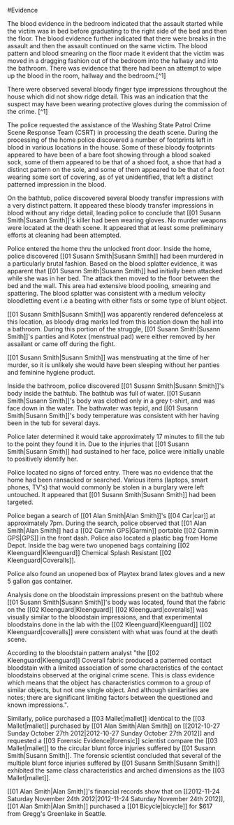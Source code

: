 #Evidence 

The blood evidence in the bedroom indicated that the assault started while the victim was in bed before graduating to the right side of the bed and then the floor. The blood evidence further indicated that there were breaks in the assault and then the assault continued on the same victim. The blood pattern and blood smearing on the floor made it evident that the victim was moved in a dragging fashion out of the bedroom into the hallway and into the bathroom. There was evidence that there had been an attempt to wipe up the blood in the room, hallway and the bedroom.[^1]

There were observed several bloody finger type impressions throughout the house which did not show ridge detail. This was an indication that the suspect may have been wearing protective gloves during the commission of the crime. [^1]

The police requested the assistance of the Washing State Patrol Crime Scene Response Team (CSRT) in processing the death scene. During the processing of the home police discovered a number of footprints left in blood in various locations in the house. Some of these bloody footprints appeared to have been of a bare foot showing through a blood soaked sock, some of them appeared to be that of a shoed foot, a shoe that had a distinct pattern on the sole, and some of them appeared to be that of a foot wearing some sort of covering, as of yet unidentified, that left a distinct patterned impression in the blood.

On the bathtub, police discovered several bloody transfer impressions with a very distinct pattern. It appeared these bloody transfer impressions in blood without any ridge detail, leading police to conclude that [[01 Susann Smith|Susann Smith]]'s killer had been wearing gloves. No murder weapons were located at the death scene. It appeared that at least some preliminary efforts at cleaning had been attempted.

Police entered the home thru the unlocked front door. Inside the home, police discovered [[01 Susann Smith|Susann Smith]] had been murdered in a particularly brutal fashion. Based on the blood splatter evidence, it was apparent that [[01 Susann Smith|Susann Smith]] had initially been attacked while she was in her bed. The attack then moved to the floor between the bed and the wall. This area had extensive blood pooling, smearing and spattering. The blood splatter was consistent with a medium velocity bloodletting event i.e a beating with either fists or some type of blunt object.

[[01 Susann Smith|Susann Smith]] was apparently rendered defenceless at this location, as bloody drag marks led from this location down the hall into a bathroom. During this portion of the struggle, [[01 Susann Smith|Susann Smith]]'s panties and Kotex (menstrual pad) were either removed by her assailant or came off during the fight.

[[01 Susann Smith|Susann Smith]] was menstruating at the time of her murder, so it is unlikely she would have been sleeping without her panties and feminine hygiene product.

Inside the bathroom, police discovered [[01 Susann Smith|Susann Smith]]'s body inside the bathtub. The bathtub was full of water. [[01 Susann Smith|Susann Smith]]'s body was clothed only in a grey t-shirt, and was face down in the water. The bathwater was tepid, and [[01 Susann Smith|Susann Smith]]'s body temperature was consistent with her having been in the tub for several days.

Police later determined it would take approximately 17 minutes to fill the tub to the point they found it in. Due to the injuries that [[01 Susann Smith|Susann Smith]] had sustained to her face, police were initially unable to positively identify her.

Police located no signs of forced entry. There was no evidence that the home had been ransacked or searched. Various items (laptops, smart phones, TV's) that would commonly be stolen in a burglary were left untouched. It appeared that [[01 Susann Smith|Susann Smith]] had been targeted.

Police began a search of [[01 Alan Smith|Alan Smith]]'s [[04 Car|car]] at approximately 7pm. During the search, police observed that [[01 Alan Smith|Alan Smith]] had a [[02 Garmin GPS|Garmin]] portable [[02 Garmin GPS|GPS]] in the front dash. Police also located a plastic bag from Home Depot. Inside the bag were two unopened bags containing [[02 Kleenguard|Kleenguard]] Chemical Splash Resistant [[02 Kleenguard|Coveralls]].

Police also found an unopened box of Playtex brand latex gloves and a new 5 gallon gas container.

Analysis done on the bloodstain impressions present on the bathtub where [[01 Susann Smith|Susann Smith]]'s body was located, found that the fabric on the [[02 Kleenguard|Kleenguard]] [[02 Kleenguard|coveralls]] was visually similar to the bloodstain impressions, and that experimental bloodstains done in the lab with the [[02 Kleenguard|Kleenguard]] [[02 Kleenguard|coveralls]] were consistent with what was found at the death scene.

According to the bloodstain pattern analyst "the [[02 Kleenguard|Kleenguard]] Coverall fabric produced a patterned contact bloodstain with a limited association of some characteristics of the contact bloodstains observed at the original crime scene. This is class evidence which means that the object has characteristics common to a group of similar objects, but not one single object. And although similarities are notes; there are significant limiting factors between the questioned and known impressions.".

Similarly, police purchased a [[03 Mallet|mallet]] identical to the [[03 Mallet|mallet]] purchased by [[01 Alan Smith|Alan Smith]] on [[2012-10-27 Sunday October 27th 2012|2012-10-27 Sunday October 27th 2012]] and requested a [[03 Forensic Evidence|forensic]] scientist compare the [[03 Mallet|mallet]] to the circular blunt force injuries suffered by [[01 Susann Smith|Susann Smith]]. The forensic scientist concluded that several of the multiple blunt force injuries suffered by [[01 Susann Smith|Susann Smith]] exhibited the same class characteristics and arched dimensions as the [[03 Mallet|mallet]].

[[01 Alan Smith|Alan Smith]]'s financial records show that on [[2012-11-24 Saturday November 24th 2012|2012-11-24 Saturday November 24th 2012]], [[01 Alan Smith|Alan Smith]] purchased a [[01 Bicycle|bicycle]] for $617 from Gregg's Greenlake in Seattle.

